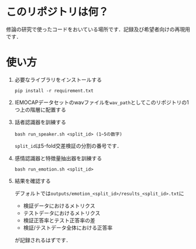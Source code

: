 # このリポジトリは何？
修論の研究で使ったコードをおいている場所です．記録及び希望者向けの再現用です．

# 使い方

1. 必要なライブラリをインストールする
   ```
   pip install -r requirement.txt
   ```
2. IEMOCAPデータセットのwavファイルを`wav_path`としてこのリポジトリの1つ上の階層に配置する
3. 話者認識器を訓練する
   ```
   bash run_speaker.sh <split_id> (1~5の数字)
   ```
   `split_id`は5-fold交差検証の分割の番号です．

4. 感情認識器と特徴量抽出器を訓練する
   ```
   bash run_emotion.sh <split_id> 
   ```   
5. 結果を確認する
   
   デフォルトでは`outputs/emotion_<split_id>/results_<split_id>.txt`に
   - 検証データにおけるメトリクス
   - テストデータにおけるメトリクス
   - 検証正答率とテスト正答率の差
   - 検証/テストデータ全体における正答率

   が記録されるはずです．


